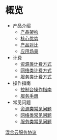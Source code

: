 # 概览

* 产品介绍
  * [产品架构](compute/uhybrid2.0/introduction/product_architecture)
  * [核心优势](compute/uhybrid2.0/introduction/core_advantages)
  * [产品对比](compute/uhybrid2.0/introduction/contrast)
  * [应用场景](compute/uhybrid2.0/introduction/case)
* 计费
  * [资源类计费方式](compute/uhybrid2.0/fees/resource_fees)
  * [网络类计费方式](compute/uhybrid2.0/fees/network_fees)
  * [服务类计费方式](compute/uhybrid2.0/fees/service_fees)
* 操作指南
  * [控制台操作指南](compute/uhybrid2.0/operation_manual/console_om)
  * [服务手册](compute/uhybrid2.0/operation_manual/service_om)
* 常见问题
  * [资源类常见问题](compute/uhybrid2.0/q&a/resource_q&a)
  * [网络类常见问题](compute/uhybrid2.0/q&a/network_q&a)
  * [服务类常见问题](compute/uhybrid2.0/q&a/service_q&a)

[混合云服务协议](/uhybrid2.0/service_protocol)